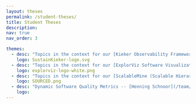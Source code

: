 ```yaml
---
layout: theses
permalink: /student-theses/
title: Student Theses
description:
nav: true
nav_order: 3

themes:
  - desc: "Topics in the context for our [Kieker Observability Framework](http://kieker-monitoring.net/). Examples: Adapting anomaly detection in a performance benchmark of monitoring agents. Reverse engineering of a Python software using domain-specific language -- [Shinhyung Yang](/team/Shinhyung-Yang/)"
    logo: SustainKieker-logo.svg
  - desc: "Topics in the context for our [ExplorViz Software Visualization as a Service Approach](https://explorviz.uni-kiel.de/). Examples: Automatic Analysis and Visualization of Versioned Software Systems -- [Malte Hansen](/team/Malte-Hansen/)"
    logo: explorviz-logo-white.png
  - desc: "Topics in the context for our [ScalableMine (Scalable Hierarchical Process Mining in Event-Stream Systems)](https://www.sourced.uni-bayreuth.de/de/projects/ScalableMine/index.html). Examples: - Benchmark Energy-Consumption for Stream Prpcessing Engines - Design Kubernetes Operator for Distributed Machine Leaening at the edge - Improve Data Mining Algorithms for High-Volume Sensor Data -- [Hendrik Reiter/](/team/Hendrik-Reiter/)"
    logo: SOURCED.png
  - desc: "Dynamic Software Quality Metrics -- [Henning Schnoor](/team/Priv-Doz-Dr-Henning-Schnoor/)"
    logo:
---
```



